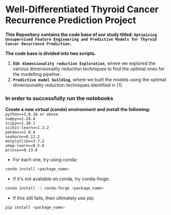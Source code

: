 # Well-Differentiated Thyroid Cancer Recurrence Prediction Project

**This Repository contains the code base of our study titled: `Optimizing Unsupervised Feature Engineering and Predictive Models for Thyroid Cancer Recurrence Prediction.`**

**The code base is divided into two scripts.**
1. **`EDA dimensionality reduction Exploration`**, where we explored the various dimensionality reduction techniques to find the optimal ones for the modelling pipeline. 
2. **`Predictive model building`**, where we built the models using the optimal dimensionality reduction techniques identified in (1).

### In order to successfully run the notebooks 

**Create a new virtual (conda) environment and install the following:**  
`python==3.8.18 or above`  
`numpy==1.24.4`  
`scipy==1.10.1`  
`scikit-learn==1.3.2`  
`pandas==2.0.4`  
`seaborn==0.12.2`  
`matplotlib==3.7.2`  
`umap-learn==0.5.6`  
`prince==0.13.0`  

- For each one, try using conda:

```bash
conda install <package_name>
```

- If it's not available on conda, try conda-forge:

```bash
conda install -c conda-forge <package_name>
```

- If this still fails, then ultimately use pip:

```bash
pip install <package_name>
```
